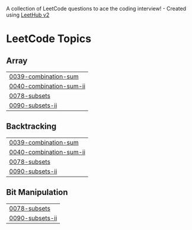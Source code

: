 A collection of LeetCode questions to ace the coding interview! - Created using [LeetHub v2](https://github.com/arunbhardwaj/LeetHub-2.0)
<!---LeetCode Topics Start-->
# LeetCode Topics
## Array
|  |
| ------- |
| [0039-combination-sum](https://github.com/sameer480/Recursion-backtracking/tree/master/0039-combination-sum) |
| [0040-combination-sum-ii](https://github.com/sameer480/Recursion-backtracking/tree/master/0040-combination-sum-ii) |
| [0078-subsets](https://github.com/sameer480/Recursion-backtracking/tree/master/0078-subsets) |
| [0090-subsets-ii](https://github.com/sameer480/Recursion-backtracking/tree/master/0090-subsets-ii) |
## Backtracking
|  |
| ------- |
| [0039-combination-sum](https://github.com/sameer480/Recursion-backtracking/tree/master/0039-combination-sum) |
| [0040-combination-sum-ii](https://github.com/sameer480/Recursion-backtracking/tree/master/0040-combination-sum-ii) |
| [0078-subsets](https://github.com/sameer480/Recursion-backtracking/tree/master/0078-subsets) |
| [0090-subsets-ii](https://github.com/sameer480/Recursion-backtracking/tree/master/0090-subsets-ii) |
## Bit Manipulation
|  |
| ------- |
| [0078-subsets](https://github.com/sameer480/Recursion-backtracking/tree/master/0078-subsets) |
| [0090-subsets-ii](https://github.com/sameer480/Recursion-backtracking/tree/master/0090-subsets-ii) |
<!---LeetCode Topics End-->